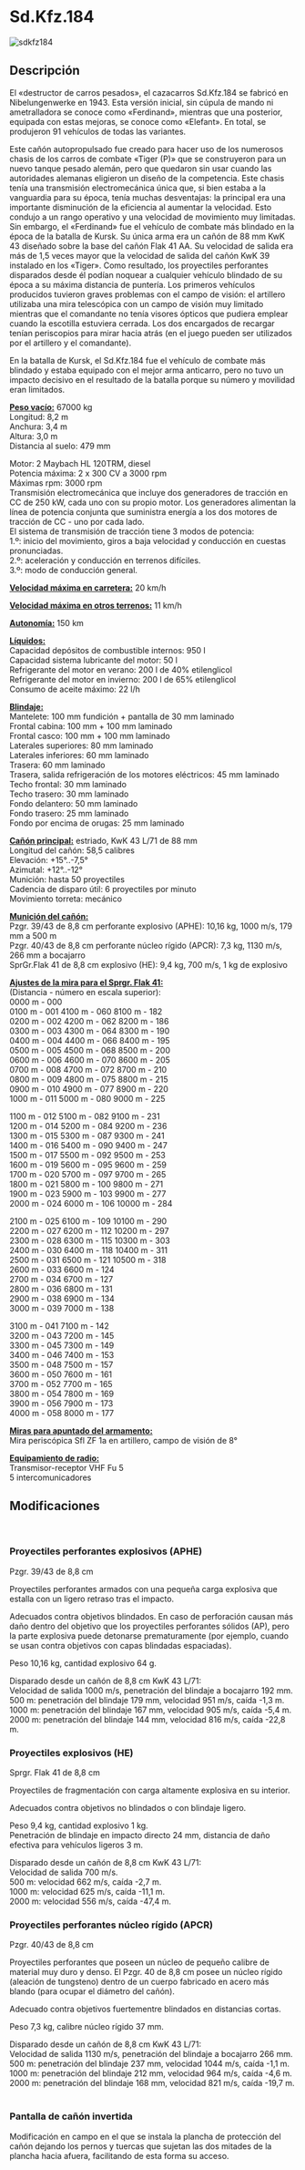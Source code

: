 # Sd.Kfz.184  
  
![sdkfz184](../images/sdkfz184.png)  
  
## Descripción  
  
El «destructor de carros pesados», el cazacarros Sd.Kfz.184 se fabricó en Nibelungenwerke en 1943. Esta versión inicial, sin cúpula de mando ni ametralladora se conoce como «Ferdinand», mientras que una posterior, equipada con estas mejoras, se conoce como «Elefant». En total, se produjeron 91 vehículos de todas las variantes.  
  
Este cañón autopropulsado fue creado para hacer uso de los numerosos chasis de los carros de combate «Tiger (P)» que se construyeron para un nuevo tanque pesado alemán, pero que quedaron sin usar cuando las autoridades alemanas eligieron un diseño de la competencia. Este chasis tenía una transmisión electromecánica única que, si bien estaba a la vanguardia para su época, tenía muchas desventajas: la principal era una importante disminución de la eficiencia al aumentar la velocidad. Esto condujo a un rango operativo y una velocidad de movimiento muy limitadas. Sin embargo, el «Ferdinand» fue el vehículo de combate más blindado en la época de la batalla de Kursk. Su única arma era un cañón de 88 mm KwK 43 diseñado sobre la base del cañón Flak 41 AA. Su velocidad de salida era más de 1,5 veces mayor que la velocidad de salida del cañón KwK 39 instalado en los «Tiger». Como resultado, los proyectiles perforantes disparados desde él podían noquear a cualquier vehículo blindado de su época a su máxima distancia de puntería. Los primeros vehículos producidos tuvieron graves problemas con el campo de visión: el artillero utilizaba una mira telescópica con un campo de visión muy limitado mientras que el comandante no tenía visores ópticos que pudiera emplear cuando la escotilla estuviera cerrada. Los dos encargados de recargar tenían periscopios para mirar hacia atrás (en el juego pueden ser utilizados por el artillero y el comandante).  
  
En la batalla de Kursk, el Sd.Kfz.184 fue el vehículo de combate más blindado y estaba equipado con el mejor arma anticarro, pero no tuvo un impacto decisivo en el resultado de la batalla porque su número y movilidad eran limitados.  
  
<b><u>Peso vacío:</u></b> 67000 kg  
Longitud: 8,2 m  
Anchura: 3,4 m  
Altura: 3,0 m  
Distancia al suelo: 479 mm  
  
Motor: 2 Maybach HL 120TRM, diesel  
Potencia máxima: 2 x 300 CV a 3000 rpm  
Máximas rpm: 3000 rpm  
Transmisión electromecánica que incluye dos generadores de tracción en CC de 250 kW, cada uno con su propio motor. Los generadores alimentan la línea de potencia conjunta que suministra energía a los dos motores de tracción de CC - uno por cada lado.  
El sistema de transmisión de tracción tiene 3 modos de potencia:  
1.º: inicio del movimiento, giros a baja velocidad y conducción en cuestas pronunciadas.  
2.º: aceleración y conducción en terrenos difíciles.  
3.º: modo de conducción general.  
  
<b><u>Velocidad máxima en carretera:</u></b> 20 km/h  
  
<b><u>Velocidad máxima en otros terrenos:</u></b> 11 km/h  
  
<b><u>Autonomía:</u></b> 150 km  
  
<b><u>Líquidos:</u></b>  
Capacidad depósitos de combustible internos: 950 l  
Capacidad sistema lubricante del motor: 50 l  
Refrigerante del motor en verano: 200 l de 40% etilenglicol  
Refrigerante del motor en invierno: 200 l de 65% etilenglicol  
Consumo de aceite máximo: 22 l/h  
  
<b><u>Blindaje:</u></b>  
Mantelete: 100 mm fundición + pantalla de 30 mm laminado  
Frontal cabina: 100 mm + 100 mm laminado  
Frontal casco: 100 mm + 100 mm laminado  
Laterales superiores: 80 mm laminado  
Laterales inferiores: 60 mm laminado  
Trasera: 60 mm laminado  
Trasera, salida refrigeración de los motores eléctricos: 45 mm laminado  
Techo frontal: 30 mm laminado  
Techo trasero: 30 mm laminado  
Fondo delantero: 50 mm laminado  
Fondo trasero: 25 mm laminado  
Fondo por encima de orugas: 25 mm laminado  
  
<b><u>Cañón principal:</u></b> estriado, KwK 43 L/71 de 88 mm  
Longitud del cañón: 58,5 calibres  
Elevación: +15°..-7,5°  
Azimutal: +12°..-12°  
Munición: hasta 50 proyectiles  
Cadencia de disparo útil: 6 proyectiles por minuto  
Movimiento torreta: mecánico  
  
<b><u>Munición del cañón:</u></b>  
Pzgr. 39/43 de 8,8 cm perforante explosivo (APHE): 10,16 kg, 1000 m/s, 179 mm a 500 m  
Pzgr. 40/43 de 8,8 cm perforante núcleo rígido (APCR): 7,3 kg, 1130 m/s, 266 mm a bocajarro  
SprGr.Flak 41 de 8,8 cm explosivo (HE): 9,4 kg, 700 m/s, 1 kg de explosivo  
  
<b><u>Ajustes de la mira para el Sprgr. Flak 41:</u></b>  
(Distancia - número en escala superior):  
0000 m - 000  
0100 m - 001    4100 m - 060    8100 m - 182  
0200 m - 002    4200 m - 062    8200 m - 186  
0300 m - 003    4300 m - 064    8300 m - 190  
0400 m - 004    4400 m - 066    8400 m - 195  
0500 m - 005    4500 m - 068    8500 m - 200  
0600 m - 006    4600 m - 070    8600 m - 205  
0700 m - 008    4700 m - 072    8700 m - 210  
0800 m - 009    4800 m - 075    8800 m - 215  
0900 m - 010    4900 m - 077    8900 m - 220  
1000 m - 011    5000 m - 080    9000 m - 225  
  
1100 m - 012    5100 m - 082    9100 m - 231  
1200 m - 014    5200 m - 084    9200 m - 236  
1300 m - 015    5300 m - 087    9300 m - 241  
1400 m - 016    5400 m - 090    9400 m - 247  
1500 m - 017    5500 m - 092    9500 m - 253  
1600 m - 019    5600 m - 095    9600 m - 259  
1700 m - 020    5700 m - 097    9700 m - 265  
1800 m - 021    5800 m - 100    9800 m - 271  
1900 m - 023    5900 m - 103    9900 m - 277  
2000 m - 024    6000 m - 106   10000 m - 284  
  
2100 m - 025    6100 m - 109   10100 m - 290  
2200 m - 027    6200 m - 112   10200 m - 297  
2300 m - 028    6300 m - 115   10300 m - 303  
2400 m - 030    6400 m - 118   10400 m - 311  
2500 m - 031    6500 m - 121   10500 m - 318  
2600 m - 033    6600 m - 124  
2700 m - 034    6700 m - 127  
2800 m - 036    6800 m - 131  
2900 m - 038    6900 m - 134  
3000 m - 039    7000 m - 138  
  
3100 m - 041    7100 m - 142  
3200 m - 043    7200 m - 145  
3300 m - 045    7300 m - 149  
3400 m - 046    7400 m - 153  
3500 m - 048    7500 m - 157  
3600 m - 050    7600 m - 161  
3700 m - 052    7700 m - 165  
3800 m - 054    7800 m - 169  
3900 m - 056    7900 m - 173  
4000 m - 058    8000 m - 177  
  
<b><u>Miras para apuntado del armamento:</u></b>  
Mira periscópica Sfl ZF 1a en artillero, campo de visión de 8°  
  
<b><u>Equipamiento de radio:</u></b>  
Transmisor-receptor VHF Fu 5  
5 intercomunicadores  
  
  
## Modificaciones  
  ﻿
  
### Proyectiles perforantes explosivos (APHE)  
  
Pzgr. 39/43 de 8,8 cm  
  
Proyectiles perforantes armados con una pequeña carga explosiva que estalla con un ligero retraso tras el impacto.  
  
Adecuados contra objetivos blindados. En caso de perforación causan más daño dentro del objetivo que los proyectiles perforantes sólidos (AP), pero la parte explosiva puede detonarse prematuramente (por ejemplo, cuando se usan contra objetivos con capas blindadas espaciadas).  
  
Peso 10,16 kg, cantidad explosivo 64 g.  
  
Disparado desde un cañón de 8,8 cm KwK 43 L/71:  
Velocidad de salida 1000 m/s, penetración del blindaje a bocajarro 192 mm.  
500 m: penetración del blindaje 179 mm, velocidad 951 m/s, caída -1,3 m.  
1000 m: penetración del blindaje 167 mm, velocidad 905 m/s, caída -5,4 m.  
2000 m: penetración del blindaje 144 mm, velocidad 816 m/s, caída -22,8 m.  ﻿
  
### Proyectiles explosivos (HE)  
  
Sprgr. Flak 41 de 8,8 cm  
  
Proyectiles de fragmentación con carga altamente explosiva en su interior.  
  
Adecuados contra objetivos no blindados o con blindaje ligero.  
  
Peso 9,4 kg, cantidad explosivo 1 kg.  
Penetración de blindaje en impacto directo 24 mm, distancia de daño efectiva para vehículos ligeros 3 m.  
  
Disparado desde un cañón de 8,8 cm KwK 43 L/71:  
Velocidad de salida 700 m/s.  
500 m: velocidad 662 m/s, caída -2,7 m.  
1000 m: velocidad 625 m/s, caída -11,1 m.  
2000 m: velocidad 556 m/s, caída -47,4 m.  ﻿
  
### Proyectiles perforantes núcleo rígido (APCR)  
  
Pzgr. 40/43 de 8,8 cm  
  
Proyectiles perforantes que poseen un núcleo de pequeño calibre de material muy duro y denso. El Pzgr. 40 de 8,8 cm posee un núcleo rígido (aleación de tungsteno) dentro de un cuerpo fabricado en acero más blando (para ocupar el diámetro del cañón).  
  
Adecuado contra objetivos fuertementre blindados en distancias cortas.  
  
Peso 7,3 kg, calibre núcleo rígido 37 mm.  
  
Disparado desde un cañón de 8,8 cm KwK 43 L/71:  
Velocidad de salida 1130 m/s, penetración del blindaje a bocajarro 266 mm.  
500 m: penetración del blindaje 237 mm, velocidad 1044 m/s, caída -1,1 m.  
1000 m: penetración del blindaje 212 mm, velocidad 964 m/s, caída -4,6 m.  
2000 m: penetración del blindaje 168 mm, velocidad 821 m/s, caída -19,7 m.  ﻿
  
### Pantalla de cañón invertida  
  
Modificación en campo en el que se instala la plancha de protección del cañón dejando los pernos y tuercas que sujetan las dos mitades de la plancha hacia afuera, facilitando de esta forma su acceso.  